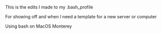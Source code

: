 This is the edits I made to my .bash_profile


For showing off and when I need a template for a new server or computer


Using bash on MacOS Monterey 
